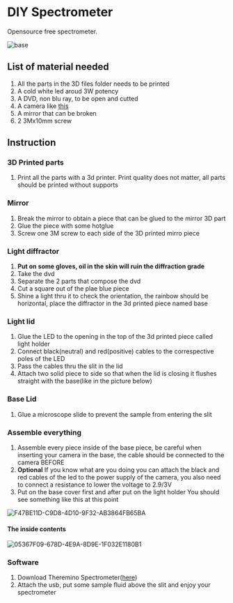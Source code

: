 # DIY Spectrometer
 Opensource free spectrometer.
 
![base](https://user-images.githubusercontent.com/121761685/213941668-71b86edf-fd4d-49f8-8954-4fc05942cec0.png)
## List of material needed
1. All the parts in the 3D files folder needs to be printed
2. A cold white led aroud 3W potency
3. A DVD, non blu ray, to be open and cutted 
4. A camera like [this](https://www.amazon.it/Modulo-telecamera-OV3660-Uscita-Supporto/dp/B088P1PKFM/ref=sr_1_3_sspa?__mk_it_IT=%C3%85M%C3%85%C5%BD%C3%95%C3%91&crid=3LEQAI1MKVDN2&keywords=modulo+telecamera+usb+110%C2%B0&qid=1674423088&sprefix=modulo+telecamera+usb+110+%2Caps%2C160&sr=8-3-spons&sp_csd=d2lkZ2V0TmFtZT1zcF9hdGY&psc=1&smid=A2ITG3U79VPZKX)
5. A mirror that can be broken
6. 2 3Mx10mm screw

## Instruction 
### 3D Printed parts
1. Print all the parts with a 3d printer. Print quality does not matter, all parts should be printed without supports
### Mirror
1. Break the mirror to obtain a piece that can be glued to the mirror 3D part
2. Glue the piece with some hotglue 
3. Screw one 3M screw to each side of the 3D printed mirro piece
### Light diffractor
1. **Put on some gloves, oil in the skin will ruin the diffraction grade**
2. Take the dvd 
3. Separate the 2 parts that compose the dvd
4. Cut a square out of the plae blue piece
5. Shine a light thru it to check the orientation, the rainbow should be horizontal, place the diffractor in the 3d printed piece named base
### Light lid
1. Glue the LED to the opening in the top of the 3d printed piece called light holder
2. Connect black(neutral) and red(positive) cables to the correspective poles of the LED
3. Pass the cables thru the slit in the lid
4. Attach two solid piece to side so that when the lid is closing it flushes straight with the base(like in the picture below)
### Base Lid
1. Glue a microscope slide to prevent the sample from entering the slit
### Assemble everything 
1. Assemble every piece inside of the base piece, be careful when inserting your camera in the base, the cable should be connected to the camera BEFORE 
2. **Optional** If you know what are you doing you can attach the black and red cables of the led to the power supply of the camera, you also need to connect a resistance to lower the voltage to 2.9/3V 
3. Put on the base cover first and after put on the light holder
You should see something like this at this point

![F47BE11D-C9D8-4D10-9F32-AB3864FB65BA](https://user-images.githubusercontent.com/121761685/214043690-c8eab8de-d490-450c-b222-5d3c126b11e4.jpeg)

#### The inside contents
![05367F09-678D-4E9A-8D9E-1F032E1180B1](https://user-images.githubusercontent.com/121761685/214044285-c72dd2ca-bbbe-4e50-aad9-fb9380339033.jpeg)

### Software
1. Download Theremino Spectrometer([here](https://www.theremino.com/wp-content/uploads/files/Theremino_Spectrometer_V3.1.zip))
2. Attach the usb, put some sample fluid above the slit and enjoy your spectrometer
